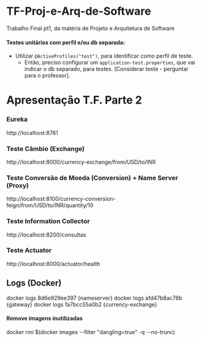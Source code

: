 # TF-Proj-e-Arq-de-Software
 Trabalho Final pt1, da matéria de Projeto e Arquitetura de Software


#### Testes unitários com perfil e/ou db separada:

- Utilizar `@ActiveProfiles("test")`, para identificar como perfil de teste.
    - Então, preciso configurar um `application-test.properties`, que vai indicar o db separado, para testes. [Considerar teste - perguntar para o professor].




# Apresentação T.F. Parte 2


### Eureka
http://localhost:8761

### Teste Câmbio (Exchange)
http://localhost:8000/currency-exchange/from/USD/to/INR

### Teste Conversão de Moeda (Conversion) + Name Server (Proxy)
http://localhost:8100/currency-conversion-feign/from/USD/to/INR/quantity/10

### Teste Information Collector
http://localhost:8200/consultas

### Teste Actuator
http://localhost:8000/actuator/health


## Logs (Docker)
docker logs 8d6e929ee397 {nameserver}
docker logs afd47b8ac76b {gateway}
docker logs fa7bcc55a0b2 {currency-exchange}

#### Remove imagens inutilizadas
docker rmi $(docker images --filter "dangling=true" -q --no-trunc)